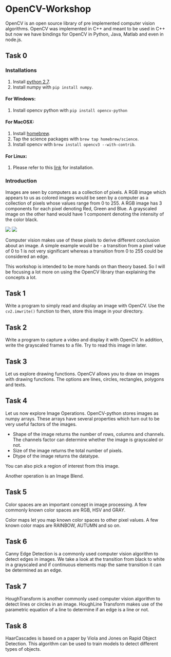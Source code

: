 # OpenCV-Workshop

OpenCV is an open source library of pre implemented computer vision algorithms. OpenCV was implemented in C++ and meant to be used in C++ but now we have bindings for OpenCV in Python, Java, Matlab and even in node.js.

## Task 0

### Installations
1. Install [python 2.7](https://www.python.org/downloads/).
2. Install numpy with ```pip install numpy```.

#### For Windows:
1. Install opencv python with ```pip install opencv-python```

#### For MacOSX:
1. Install [homebrew](http://brew.sh/).
2. Tap the science packages with ```brew tap homebrew/science```.
3. Install opencv with ```brew install opencv3 --with-contrib```.

#### For Linux:
1. Please refer to this [link](http://www.pyimagesearch.com/2015/06/22/install-opencv-3-0-and-python-2-7-on-ubuntu/) for installation.


### Introduction
Images are seen by computers as a collection of pixels. A RGB image which appears to us as colored images would be seen by a computer as a collection of pixels whose values range from 0 to 255. A RGB image has 3 components for each pixel denoting Red, Green and Blue. A grayscaled image on the other hand would have 1 component denoting the intensity of the color black. 

![](http://1.bp.blogspot.com/-kt8PH5S_PZw/S4bZa6toSWI/AAAAAAAAADI/oAXaadbZaK8/s400/lenna_pixels.png "")
![](https://www.gimp.org/tutorials/Straight_Line/straight_line_example.png "")

Computer vision makes use of these pixels to derive different conclusion about an image. A simple example would be - a transition from a pixel value of 0 to 1 is not very significant whereas a transition from 0 to 255 could be considered an edge.

This workshop is intended to be more hands on than theory based. So I will be focusing a lot more on using the OpenCV library than explaining the concepts a lot.

## Task 1
Write a program to simply read and display an image with OpenCV. Use the ```cv2.imwrite()``` function to then, store this image in your directory.

## Task 2
Write a program to capture a video and display it with OpenCV. In addition, write the grayscaled frames to a file. Try to read this image in later.

## Task 3
Let us explore drawing functions. OpenCV allows you to draw on images with drawing functions. The options are lines, circles, rectangles, polygons and texts.

## Task 4
Let us now explore Image Operations. OpenCV-python stores images as numpy arrays. These arrays have several properties which turn out to be very useful factors of the images.

* Shape of the image returns the number of rows, columns and channels. The channels factor can determine whether the image is grayscaled or not.
* Size of the image returns the total number of pixels.
* Dtype of the image returns the datatype.

You can also pick a region of interest from this image.

Another operation is an Image Blend.

## Task 5
Color spaces are an important concept in image processing. A few commonly known color spaces are RGB, HSV and GRAY. 

Color maps let you map known color spaces to other pixel values. A few known color maps are RAINBOW, AUTUMN and so on.

## Task 6
Canny Edge Detection is a commonly used computer vision algorithm to detect edges in images. We take a look at the transition from black to white in a grayscaled and if continuous elements map the same transition it can be determined as an edge.

## Task 7
HoughTransform is another commonly used computer vision algorithm to detect lines or circles in an image. HoughLine Transform makes use of the parametric equation of a line to determine if an edge is a line or not.

## Task 8
HaarCascades is based on a paper by Viola and Jones on Rapid Object Detection. This algorithm can be used to train models to detect different types of objects.
